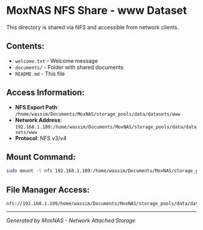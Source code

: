 # MoxNAS NFS Share - www Dataset

This directory is shared via NFS and accessible from network clients.

## Contents:
- `welcome.txt` - Welcome message
- `documents/` - Folder with shared documents
- `README.md` - This file

## Access Information:
- **NFS Export Path**: `/home/wassim/Documents/MoxNAS/storage_pools/data/datasets/www`
- **Network Address**: `192.168.1.109:/home/wassim/Documents/MoxNAS/storage_pools/data/datasets/www`
- **Protocol**: NFS v3/v4

## Mount Command:
```bash
sudo mount -t nfs 192.168.1.109:/home/wassim/Documents/MoxNAS/storage_pools/data/datasets/www /mnt/moxnas
```

## File Manager Access:
```
nfs://192.168.1.109/home/wassim/Documents/MoxNAS/storage_pools/data/datasets/www
```

---
*Generated by MoxNAS - Network Attached Storage*